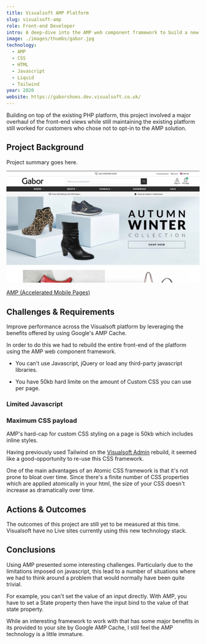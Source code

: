 ```yaml
---
title: Visualsoft AMP Platform
slug: visualsoft-amp
role: Front-end Developer
intro: A deep-dive into the AMP web component framework to build a new front-end for Visualsoft's ecommerce platform.
image: ./images/thumbs/gabor.jpg
technology:
  - AMP
  - CSS
  - HTML
  - Javascript
  - Liquid
  - Tailwind
year: 2020
website: https://gaborshoes.dev.visualsoft.co.uk/
---
```


Building on top of the existing PHP platform, this project involved a major overhaul of the front-end views while still maintaining the existing platform still worked for customers who chose not to opt-in to the AMP solution.

## Project Background

Project summary goes here.

[![Screenshot of Gabor Shoes AMP website](./images/gabor.jpg)](./images/gabor.jpg)

[AMP (Accelerated Mobile Pages)](https://amp.dev/)

## Challenges & Requirements

Improve performance across the Visualsoft platform by leveraging the benefits offered by using Google's AMP Cache.

In order to do this we had to rebuild the entire front-end of the platform using the AMP web component framework.

- You can't use Javascript, jQuery or load any third-party javascript libraries.

- You have 50kb hard limite on the amount of Custom CSS you can use per page.

### Limited Javascript

### Maximum CSS payload

AMP's hard-cap for custom CSS styling on a page is 50kb which includes inline styles.

Having previously used Tailwind on the [Visualsoft Admin](/visualsoft-admin) rebuild, it seemed like a good-opportunity to re-use this CSS framework.

One of the main advantages of an Atomic CSS framework is that it's not prone to bloat over time. Since there's a finite number of CSS properties which are applied atomically in your html, the size of your CSS doesn't increase as dramatically over time.

## Actions & Outcomes

The outcomes of this project are still yet to be measured at this time. Visualsoft have no Live sites currently using this new technology stack.

## Conclusions

Using AMP presented some interesting challenges. Particularly due to the limitations imposed on javascript, this lead to a number of situations where we had to think around a problem that would normally have been quite trivial.

For example, you can't set the value of an input directly. With AMP, you have to set a State property then have the input bind to the value of that state property.

While an interesting framework to work with that has some major benefits in its provided to your site by Google AMP Cache, I still feel the AMP technology is a little immature.
